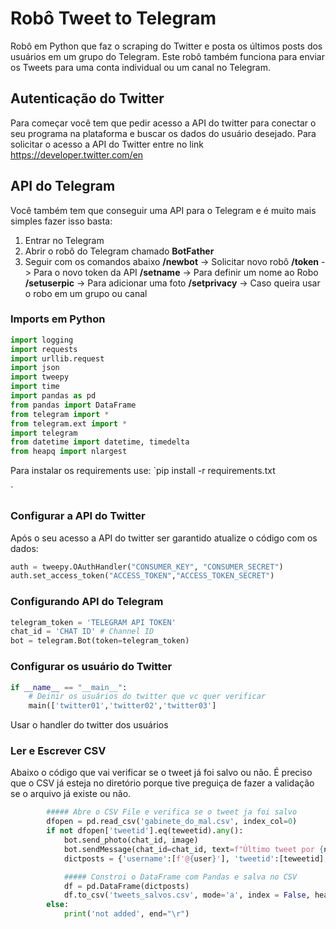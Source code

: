 # Robô Tweet to Telegram
Robô em Python que faz o scraping do Twitter e posta os últimos posts dos usuários em um grupo do Telegram. Este robô também funciona para enviar os Tweets para uma conta individual ou um canal no Telegram.

## Autenticação do Twitter
Para começar você tem que pedir acesso a API do twitter para conectar o seu programa na plataforma e buscar os dados do usuário desejado.
Para solicitar o acesso a API do Twitter entre no link
https://developer.twitter.com/en

## API do Telegram
Você também tem que conseguir uma API para o Telegram e é muito mais simples fazer isso basta:
1. Entrar no Telegram
2. Abrir o robô do Telegram chamado **BotFather**
3. Seguir com os comandos abaixo
**/newbot** -> Solicitar novo robô
**/token** -> Para o novo token da API
**/setname** -> Para definir um nome ao Robo
**/setuserpic** -> Para adicionar uma foto
**/setprivacy** -> Caso queira usar o robo em um grupo ou canal


### Imports em Python
```python
import logging
import requests
import urllib.request
import json
import tweepy
import time
import pandas as pd
from pandas import DataFrame
from telegram import *
from telegram.ext import *
import telegram
from datetime import datetime, timedelta
from heapq import nlargest
```
Para instalar os requirements use:
`pip install -r requirements.txt

`
### Configurar a API do Twitter
Após o seu acesso a API do twitter ser garantido atualize o código com os dados:
```python
auth = tweepy.OAuthHandler("CONSUMER_KEY", "CONSUMER_SECRET")
auth.set_access_token("ACCESS_TOKEN","ACCESS_TOKEN_SECRET")
```

### Configurando API do Telegram
```python
telegram_token = 'TELEGRAM API TOKEN'
chat_id = 'CHAT ID' # Channel ID
bot = telegram.Bot(token=telegram_token)
```

### Configurar os usuário do Twitter
```python
if __name__ == "__main__":
    # Deinir os usuários do twitter que vc quer verificar
    main(['twitter01','twitter02','twitter03']
```
Usar o handler do twitter dos usuários

### Ler e Escrever CSV
Abaixo o código que vai verificar se o tweet já foi salvo ou não.
É preciso que o CSV já esteja no diretório porque tive preguiça de fazer a validação se o arquivo já existe ou não.
```python
        ##### Abre o CSV File e verifica se o tweet ja foi salvo
        dfopen = pd.read_csv('gabinete_do_mal.csv', index_col=0)
        if not dfopen['tweetid'].eq(teweetid).any():
            bot.send_photo(chat_id, image)
            bot.sendMessage(chat_id=chat_id, text=f"Último tweet por {name} enviado pelo 📱 {source} (da presidência)\n\n🐄 Followers: {followers}\n🐂 Data: {date}\n🥛 Likes: {likes}\n🐮 Retweets: {retweets}\n\nhttps://twitter.com/{tweet.user.screen_name}/status/{str(tweet.id)}")
            dictposts = {'username':[f'@{user}'], 'tweetid':[teweetid], 'name':[name], 'date':[date], 'likes':[likes],'retweets':[retweets],'plinks':[message]}

            ##### Constroi o DataFrame com Pandas e salva no CSV
            df = pd.DataFrame(dictposts)
            df.to_csv('tweets_salvos.csv', mode='a', index = False, header = False)
        else:
            print('not added', end="\r")

```
